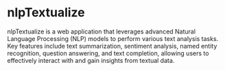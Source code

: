 # nlpTextualize
nlpTextualize is a web application that leverages advanced Natural Language Processing (NLP) models to perform various text analysis tasks. Key features include text summarization, sentiment analysis, named entity recognition, question answering, and text completion, allowing users to effectively interact with and gain insights from textual data.
